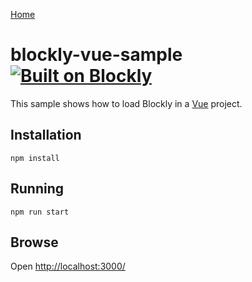 [Home](../README.md)

# blockly-vue-sample [![Built on Blockly](https://tinyurl.com/built-on-blockly)](https://github.com/google/blockly)

This sample shows how to load Blockly in a [Vue](https://vuejs.org/) project.

## Installation

```
npm install
```

## Running

```
npm run start
```

## Browse
 
Open [http://localhost:3000/](http://localhost:3000/)
